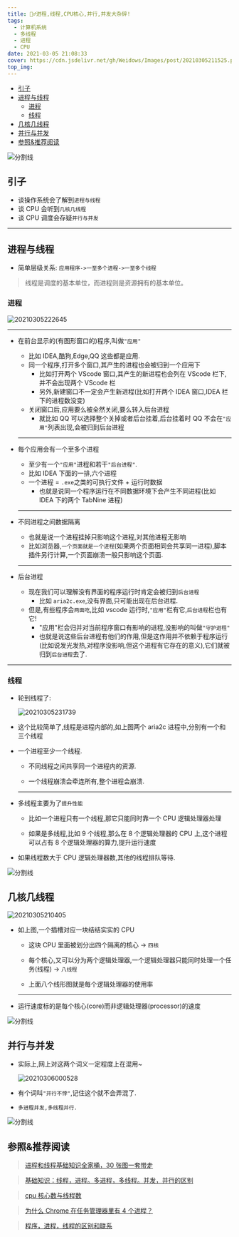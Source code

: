 ```yaml
---
title: 🤷‍♂️进程,线程,CPU核心,并行,并发大杂碎!
tags:
  - 计算机系统
  - 多线程
  - 进程
  - CPU
date: 2021-03-05 21:08:33
cover: https://cdn.jsdelivr.net/gh/Weidows/Images/post/20210305211525.png
top_img:
---
```


<!--
 * @?: *********************************************************************
 * @Author: Weidows
 * @LastEditors: Weidows
 * @LastEditTime: 2021-03-06 00:30:57
 * @FilePath: \Weidowsd:\Game\Github\Blog-private\source\_posts\system\process-thread.md
 * @Description:
 * @!: *********************************************************************
-->

- [引子](#引子)
- [进程与线程](#进程与线程)
  - [进程](#进程)
  - [线程](#线程)
- [几核几线程](#几核几线程)
- [并行与并发](#并行与并发)
- [参照&推荐阅读](#参照推荐阅读)

![分割线](https://cdn.jsdelivr.net/gh/Weidows/Images/img/divider.png)

## 引子

- 谈操作系统会了解到`进程与线程`
- 谈 CPU 会听到`几核几线程`
- 谈 CPU 调度会存疑`并行与并发`

---

## 进程与线程

- 简单层级关系: `应用程序->一至多个进程->一至多个线程`

> 线程是调度的基本单位，而进程则是资源拥有的基本单位。

### 进程

<img src="https://cdn.jsdelivr.net/gh/Weidows/Images/post/20210305222645.png" alt="20210305222645" />

---

- 在前台显示的(有图形窗口的)程序,叫做`"应用"`

  - 比如 IDEA,酷狗,Edge,QQ 这些都是应用.
  - 同一个程序,打开多个窗口,其产生的进程也会被归到一个应用下
    - 比如打开两个 VScode 窗口,其产生的新进程也会列在 VScode 栏下,并不会出现两个 VScode 栏
    - 另外,新建窗口不一定会产生新进程(比如打开两个 IDEA 窗口,IDEA 栏下的进程数没变)
  - 关闭窗口后,应用要么被全然关闭,要么转入后台进程
    - 就比如 QQ 可以选择整个关掉或者后台挂着,后台挂着时 QQ 不会在`"应用"`列表出现,会被归到后台进程

  ***

- 每个应用会有一个至多个进程

  - 至少有一个`"应用"`进程和若干`"后台进程"`.
  - 比如 IDEA 下面的一排,六个进程
  - 一个进程 = `.exe`之类的可执行文件 + 运行时数据
    - 也就是说同一个程序运行在不同数据环境下会产生不同进程(比如 IDEA 下的两个 TabNine 进程)

  ***

- 不同进程之间数据隔离

  - 也就是说一个进程挂掉只影响这个进程,对其他进程无影响
  - 比如浏览器,`一个页面就是一个进程`(如果两个页面相同会共享同一进程),脚本插件另行计算,一个页面崩溃一般只影响这个页面.

  ***

- 后台进程

  - 现在我们可以理解没有界面的程序运行时肯定会被归到`后台进程`
    - 比如 `aria2c.exe`,没有界面,只可能出现在后台进程.
  - 但是,有些程序会`两面吃`,比如 vscode 运行时,`"应用"`栏有它,`后台进程`栏也有它!
    - "应用"栏会归并对当前程序窗口有影响的进程,没影响的叫做`"守护进程"`
    - 也就是说这些后台进程有他们的作用,但是这作用并不依赖于程序运行(比如说发光发热,对程序没影响,但这个进程有它存在的意义),它们就被归到`后台进程`去了.

---

### 线程

- 轮到线程了:

  <img src="https://cdn.jsdelivr.net/gh/Weidows/Images/post/20210305231739.png" alt="20210305231739" />

- 这个比较简单了,线程是进程内部的,如上图两个 aria2c 进程中,分别有一个和三个线程

- 一个进程至少一个线程.

  - 不同线程之间共享同一个进程内的资源.

  - 一个线程崩溃会牵连所有,整个进程会崩溃.

  ***

- 多线程主要为了`提升性能`

  - 比如一个进程只有一个线程,那它只能同时靠一个 CPU 逻辑处理器处理

  - 如果是多线程,比如 9 个线程,那么在 8 个逻辑处理器的 CPU 上,这个进程可以占有 8 个逻辑处理器的算力,提升运行速度

- 如果线程数大于 CPU 逻辑处理器数,其他的线程排队等待.

![分割线](https://cdn.jsdelivr.net/gh/Weidows/Images/img/divider.png)

## 几核几线程

<img src="https://cdn.jsdelivr.net/gh/Weidows/Images/post/20210305210405.png" alt="20210305210405" />

- 如上图,一个插槽对应一块结结实实的 CPU

  - 这块 CPU 里面被划分出四个隔离的核心 -> `四核`

  - 每个核心,又可以分为两个逻辑处理器,一个逻辑处理器只能同时处理一个任务(线程) -> `八线程`

  - 上面八个线形图就是每个逻辑处理器的使用率

  ***

- 运行速度标的是每个核心(core)而非逻辑处理器(processor)的速度

![分割线](https://cdn.jsdelivr.net/gh/Weidows/Images/img/divider.png)

## 并行与并发

- 实际上,网上对这两个词义一定程度上在混用~

  <img src="https://cdn.jsdelivr.net/gh/Weidows/Images/post/20210306000528.png" alt="20210306000528" />

- 有个词叫`"并行不悖"`,记住这个就不会弄混了.

- `多进程并发,多线程并行.`

![分割线](https://cdn.jsdelivr.net/gh/Weidows/Images/img/divider.png)

## 参照&推荐阅读

> [进程和线程基础知识全家桶，30 张图一套带走](https://mp.weixin.qq.com/s?__biz=Mzk0NzE4NTk4Ng==&mid=2247486625&idx=1&sn=f35d340727b0e8e23f82ff7c5182c893&chksm=c37bfc8cf40c759a084effb4c5b253ad50ad0be02b8b8dea073fa333ca6adefce6ef8cb6db9f&mpshare=1&scene=23&srcid=0305mrfN5sGJ1jI9aPxUFqjU&sharer_sharetime=1614936389002&sharer_shareid=ff6bb8cfd138294e80df076b8b76232d#rd)

> [基础知识：线程，进程。多进程，多线程。并发，并行的区别](https://blog.csdn.net/cherrycheng_/article/details/51384657)

> [cpu 核心数与线程数](https://zhuanlan.zhihu.com/p/86855590)

> [为什么 Chrome 在任务管理器里有 4 个进程？](https://blog.51cto.com/14462329/2427415)

> [程序，进程，线程的区别和联系](https://blog.csdn.net/a3192048/article/details/82085422?utm_medium=distribute.pc_relevant.none-task-blog-baidujs_baidulandingword-1&spm=1001.2101.3001.4242)
